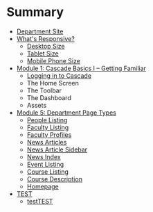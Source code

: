 # Summary

* [Department Site](README.md)
* [What's Responsive?](whats_responsive/README.md)
  * [Desktop Size](whats_responsive/desktop-size.md)
  * [Tablet Size](whats_responsive/tablet-size.md)
  * [Mobile Phone Size](whats_responsive/mobile-phone-size.md)
* [Module 1: Cascade Basics I – Getting Familiar](module-1-cascade-basics-i-getting-familiar.md)
  * [Logging in to Cascade    ](module-1-cascade-basics-i-getting-familiar/logging-in-to-cascade.md)
  * The Home Screen 
  * The Toolbar    
  * The Dashboard
  * Assets
* [Module 5: Department Page Types](module_5_department_page_types/README.md)
  * [People Listing](module_5_department_page_types/people_listing.md)
  * [Faculty Listing](module_5_department_page_types/faculty_listing.md)
  * [Faculty Profiles](module_5_department_page_types/faculty_profiles.md)
  * [News Articles](module_5_department_page_types/news_articles.md)
  * [News Article Sidebar](module_5_department_page_types/news_article_sidebar.md)
  * [News Index](module_5_department_page_types/news_index.md)
  * [Event Listing](module_5_department_page_types/event_listing.md)
  * [Course Listing](module_5_department_page_types/course_listing.md)
  * [Course Description](module_5_department_page_types/course_description.md)
  * [Homepage](module_5_department_page_types/homepage.md)
* [TEST](test.md)
  * [testTEST](test/testtest.md)

